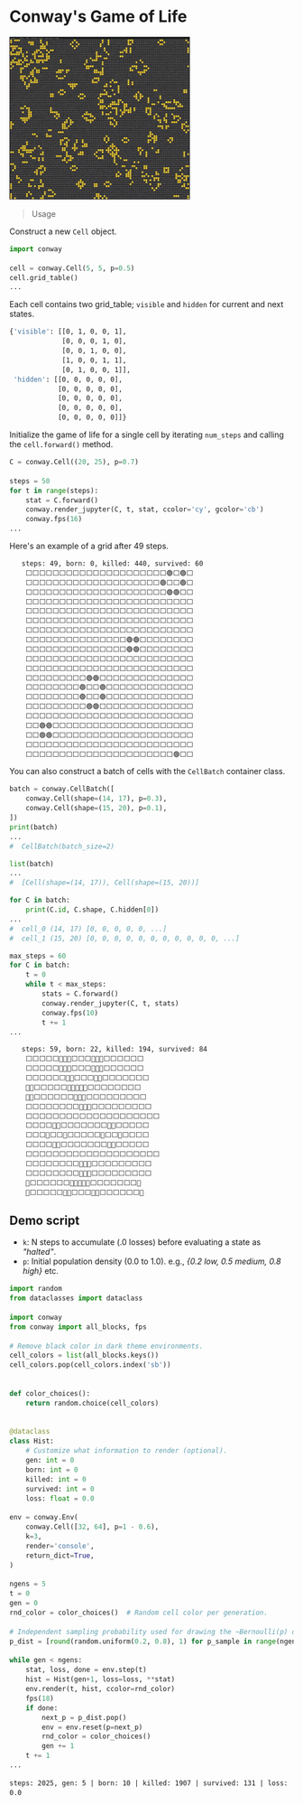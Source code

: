 # Conway's Game of Life

![game-of-life-demo](src/demo.gif)

> Usage

Construct a new `Cell` object.

```python
import conway

cell = conway.Cell(5, 5, p=0.5)
cell.grid_table()
...
```

Each cell contains two grid_table; `visible` and `hidden` for current and next states.

```bash
{'visible': [[0, 1, 0, 0, 1],
             [0, 0, 0, 1, 0],
             [0, 0, 1, 0, 0],
             [1, 0, 0, 1, 1],
             [0, 1, 0, 0, 1]],
 'hidden': [[0, 0, 0, 0, 0],
            [0, 0, 0, 0, 0],
            [0, 0, 0, 0, 0],
            [0, 0, 0, 0, 0],
            [0, 0, 0, 0, 0]]}
```

Initialize the game of life for a single cell by iterating `num_steps` and calling the `cell.forward()` method.

```python
C = conway.Cell((20, 25), p=0.7)

steps = 50
for t in range(steps):
    stat = C.forward()
    conway.render_jupyter(C, t, stat, ccolor='cy', gcolor='cb')
    conway.fps(16)
...
```

Here's an example of a grid after 49 steps.

```markdown
   steps: 49, born: 0, killed: 440, survived: 60
    ⬜⬜⬜⬜⬜⬜⬜⬜⬜⬜⬜⬜⬜⬜⬜⬜⬜⬜⬜⬜⬜🟢⬜🟢⬜
    ⬜⬜⬜⬜⬜⬜⬜⬜⬜⬜⬜⬜⬜⬜⬜⬜⬜⬜⬜⬜🟢⬜⬜🟢⬜
    ⬜⬜⬜⬜⬜⬜⬜⬜⬜⬜⬜⬜⬜⬜⬜⬜⬜⬜⬜⬜⬜🟢🟢⬜⬜
    ⬜⬜⬜⬜⬜⬜⬜⬜⬜⬜⬜⬜⬜⬜⬜⬜⬜⬜⬜⬜⬜⬜⬜⬜⬜
    ⬜⬜⬜⬜⬜⬜⬜⬜⬜⬜⬜⬜⬜⬜⬜⬜⬜⬜⬜⬜⬜⬜⬜⬜⬜
    ⬜⬜⬜⬜⬜⬜⬜⬜⬜⬜⬜⬜⬜⬜⬜⬜⬜⬜⬜⬜⬜⬜⬜⬜⬜
    ⬜⬜⬜⬜⬜⬜⬜⬜⬜⬜⬜⬜⬜⬜⬜⬜⬜⬜⬜⬜⬜⬜⬜⬜⬜
    ⬜⬜⬜⬜⬜⬜⬜⬜⬜⬜⬜⬜⬜⬜⬜🟢🟢⬜⬜⬜⬜⬜⬜⬜⬜
    ⬜⬜⬜⬜⬜⬜⬜⬜⬜⬜⬜⬜⬜⬜⬜🟢🟢⬜⬜⬜⬜⬜⬜⬜⬜
    ⬜⬜⬜⬜⬜⬜⬜⬜⬜⬜⬜⬜⬜⬜⬜⬜⬜⬜⬜⬜⬜⬜⬜⬜⬜
    ⬜⬜⬜⬜⬜⬜⬜⬜⬜⬜⬜⬜⬜⬜⬜⬜⬜⬜⬜⬜⬜⬜⬜⬜⬜
    ⬜⬜⬜⬜⬜⬜⬜⬜⬜🟢🟢⬜⬜⬜⬜⬜⬜⬜⬜⬜⬜⬜⬜⬜⬜
    ⬜⬜⬜⬜⬜⬜⬜⬜🟢⬜⬜🟢⬜⬜⬜⬜⬜⬜⬜⬜⬜⬜⬜⬜⬜
    ⬜⬜⬜⬜⬜⬜⬜⬜🟢⬜⬜🟢⬜⬜⬜⬜⬜⬜⬜⬜⬜⬜⬜⬜⬜
    ⬜⬜⬜⬜⬜⬜⬜⬜⬜🟢🟢⬜⬜⬜⬜⬜⬜⬜⬜⬜⬜⬜⬜⬜⬜
    ⬜⬜⬜⬜⬜⬜⬜⬜⬜⬜⬜⬜⬜⬜⬜⬜⬜⬜⬜⬜⬜⬜⬜⬜⬜
    ⬜⬜🟢🟢⬜⬜⬜⬜⬜⬜⬜⬜⬜⬜⬜⬜⬜⬜⬜⬜⬜⬜⬜⬜⬜
    ⬜⬜🟢🟢⬜⬜⬜⬜⬜⬜⬜⬜⬜⬜⬜⬜⬜⬜⬜⬜⬜⬜⬜⬜⬜
    ⬜⬜⬜⬜⬜⬜⬜⬜⬜⬜⬜⬜⬜⬜⬜⬜⬜⬜⬜⬜⬜⬜⬜⬜⬜
    ⬜⬜⬜⬜⬜⬜⬜⬜⬜⬜⬜⬜⬜⬜⬜⬜⬜⬜⬜⬜⬜⬜🟢⬜⬜
```

You can also construct a batch of cells with the `CellBatch` container class.

```python
batch = conway.CellBatch([
    conway.Cell(shape=(14, 17), p=0.3),
    conway.Cell(shape=(15, 20), p=0.1),
])
print(batch)
...
#  CellBatch(batch_size=2)
```

```python
list(batch)
...
#  [Cell(shape=(14, 17)), Cell(shape=(15, 20))]
```

```python
for C in batch:
    print(C.id, C.shape, C.hidden[0])
...
#  cell_0 (14, 17) [0, 0, 0, 0, 0, ...]
#  cell_1 (15, 20) [0, 0, 0, 0, 0, 0, 0, 0, 0, 0, 0, ...]
```

```python
max_steps = 60
for C in batch:
    t = 0
    while t < max_steps:
        stats = C.forward()
        conway.render_jupyter(C, t, stats)
        conway.fps(10)
        t += 1
...
```

```markdown
   steps: 59, born: 22, killed: 194, survived: 84
    ⬜⬜⬜⬜⬜🔴🔴🔴⬜⬜⬜🔴🔴🔴⬜⬜⬜⬜⬜⬜
    ⬜⬜⬜⬜⬜🔴🔴🔴⬜⬜⬜🔴🔴🔴⬜⬜⬜⬜⬜⬜
    ⬜⬜⬜⬜⬜⬜🔴🔴⬜⬜⬜🔴🔴⬜⬜⬜⬜⬜⬜⬜
    🔴🔴⬜⬜⬜⬜⬜🔴🔴🔴🔴🔴⬜⬜⬜⬜⬜⬜⬜⬜
    🔴🔴⬜⬜⬜⬜⬜⬜🔴🔴🔴⬜⬜⬜⬜⬜⬜⬜⬜⬜
    ⬜⬜⬜⬜⬜⬜⬜⬜🔴🔴🔴⬜⬜⬜⬜⬜⬜⬜⬜⬜
    ⬜⬜⬜⬜⬜⬜⬜⬜⬜⬜⬜⬜⬜⬜⬜⬜⬜⬜⬜⬜
    ⬜⬜⬜⬜🔴🔴⬜⬜⬜⬜⬜⬜⬜🔴🔴⬜⬜⬜⬜⬜
    ⬜⬜⬜🔴⬜⬜🔴⬜⬜⬜⬜⬜🔴⬜⬜🔴⬜⬜⬜⬜
    ⬜⬜⬜⬜🔴🔴⬜⬜⬜⬜⬜⬜⬜🔴🔴⬜⬜⬜⬜⬜
    ⬜⬜⬜⬜⬜⬜⬜⬜⬜⬜⬜⬜⬜⬜⬜⬜⬜⬜⬜⬜
    ⬜⬜⬜⬜⬜⬜⬜⬜🔴🔴🔴⬜⬜⬜⬜⬜⬜⬜⬜⬜
    ⬜⬜⬜⬜⬜⬜⬜⬜🔴🔴🔴⬜⬜⬜⬜⬜⬜⬜⬜⬜
    🔴⬜⬜⬜⬜⬜⬜🔴🔴🔴🔴🔴⬜⬜⬜⬜⬜⬜⬜🔴
    🔴⬜⬜⬜⬜⬜🔴🔴⬜⬜⬜🔴🔴⬜⬜⬜⬜⬜⬜🔴
```

## Demo script

- `k`: N steps to accumulate (.0 losses) before evaluating a state as *"halted"*.
- `p`: Initial population density (0.0 to 1.0). e.g., *{0.2 low, 0.5 medium, 0.8 high}* etc.

```python
import random
from dataclasses import dataclass

import conway
from conway import all_blocks, fps

# Remove black color in dark theme environments.
cell_colors = list(all_blocks.keys())
cell_colors.pop(cell_colors.index('sb'))


def color_choices():
    return random.choice(cell_colors)


@dataclass
class Hist:
    # Customize what information to render (optional).
    gen: int = 0
    born: int = 0
    killed: int = 0
    survived: int = 0
    loss: float = 0.0

env = conway.Env(
    conway.Cell([32, 64], p=1 - 0.6),
    k=3,
    render='console',
    return_dict=True,
)

ngens = 5
t = 0
gen = 0
rnd_color = color_choices()  # Random cell color per generation.

# Independent sampling probability used for drawing the ~Bernoulli(p) dist.
p_dist = [round(random.uniform(0.2, 0.8), 1) for p_sample in range(ngens)]

while gen < ngens:
    stat, loss, done = env.step(t)
    hist = Hist(gen+1, loss=loss, **stat)
    env.render(t, hist, ccolor=rnd_color)
    fps(18)
    if done:
        next_p = p_dist.pop()
        env = env.reset(p=next_p)
        rnd_color = color_choices()
        gen += 1
    t += 1
...
```

`steps: 2025, gen: 5 | born: 10 | killed: 1907 | survived: 131 | loss: 0.0`
